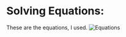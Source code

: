 # Solving Equations:
These are the equations, I used.
![Equations](https://cdn.discordapp.com/attachments/895310999794626601/979349639876722738/unknown.png)

